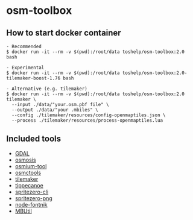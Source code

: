 # osm-toolbox

## How to start docker container

    - Recommended
    $ docker run -it --rm -v $(pwd):/root/data toshelp/osm-toolbox:2.0 bash

    - Experimental 
    $ docker run -it --rm -v $(pwd):/root/data toshelp/osm-toolbox:2.0-tilemaker-boost-1.76 bash

    - Alternative (e.g. tilemaker)
    $ docker run -it --rm -v $(pwd):/root/data toshelp/osm-toolbox:2.0 tilemaker \
      --input ./data/"your.osm.pbf file" \
      --output ./data/"your .mbiles" \
      --config ./tilemaker/resources/config-openmaptiles.json \
      --process ./tilemaker/resources/process-openmaptiles.lua

## Included tools
- [GDAL](https://gdal.org/)
- [osmosis](https://github.com/openstreetmap/osmosis)
- [osmium-tool](https://osmcode.org/osmium-tool/)
- [osmctools](https://github.com/ramunasd/osmctools)
- [tilemaker](https://github.com/systemed/tilemaker)
- [tippecanoe](https://github.com/mapbox/tippecanoe)
- [spritezero-cli](https://github.com/mapbox/spritezero-cli)  
- [spritezero-png](https://github.com/cs09g/spritezero-png)
- [node-fontnik](https://github.com/mapbox/node-fontnik)
- [MBUtil](https://github.com/mapbox/mbutil)
